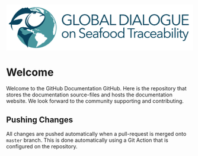 ![Built-in request link](./src/assets/GDST_Logo.png)
# Welcome 
Welcome to the GitHub Documentation GitHub. Here is the repository that stores the documentation source-files and hosts the documentation website. We look forward to the community supporting and contributing.

## Pushing Changes
All changes are pushed automatically when a pull-request is merged onto `master` branch. This is done automatically using a Git Action that is configured on the repository.
